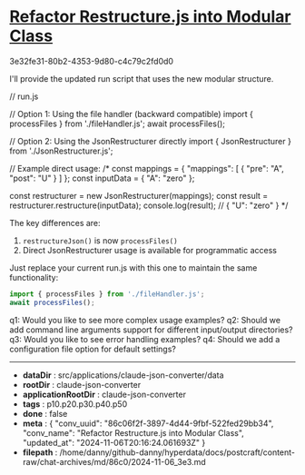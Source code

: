 # [Refactor Restructure.js into Modular Class](https://claude.ai/chat/86c06f2f-3897-4d44-9fbf-522fed29bb34)

3e32fe31-80b2-4353-9d80-c4c79c2fd0d0

 I'll provide the updated run script that uses the new modular structure.



<antArtifact identifier="run-script" type="application/vnd.ant.code" language="javascript" title="Updated Run Script">
// run.js

// Option 1: Using the file handler (backward compatible)
import { processFiles } from './fileHandler.js';
await processFiles();

// Option 2: Using the JsonRestructurer directly
import { JsonRestructurer } from './JsonRestructurer.js';

// Example direct usage:
/*
const mappings = {
    "mappings": [
        {
            "pre": "A",
            "post": "U"
        }
    ]
};
const inputData = {
    "A": "zero"
};

const restructurer = new JsonRestructurer(mappings);
const result = restructurer.restructure(inputData);
console.log(result);  // { "U": "zero" }
*/
</antArtifact>

The key differences are:
1. `restructureJson()` is now `processFiles()`
2. Direct JsonRestructurer usage is available for programmatic access

Just replace your current run.js with this one to maintain the same functionality:

```javascript
import { processFiles } from './fileHandler.js';
await processFiles();
```

q1: Would you like to see more complex usage examples?
q2: Should we add command line arguments support for different input/output directories?
q3: Would you like to see error handling examples?
q4: Should we add a configuration file option for default settings?

---

* **dataDir** : src/applications/claude-json-converter/data
* **rootDir** : claude-json-converter
* **applicationRootDir** : claude-json-converter
* **tags** : p10.p20.p30.p40.p50
* **done** : false
* **meta** : {
  "conv_uuid": "86c06f2f-3897-4d44-9fbf-522fed29bb34",
  "conv_name": "Refactor Restructure.js into Modular Class",
  "updated_at": "2024-11-06T20:16:24.061693Z"
}
* **filepath** : /home/danny/github-danny/hyperdata/docs/postcraft/content-raw/chat-archives/md/86c0/2024-11-06_3e3.md